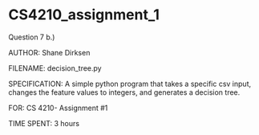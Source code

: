 # CS4210_assignment_1
Question 7 b.)

AUTHOR: Shane Dirksen

FILENAME: decision_tree.py

SPECIFICATION: A simple python program that takes a specific csv input, changes the feature values to integers, and generates a decision tree.

FOR: CS 4210- Assignment #1

TIME SPENT: 3 hours
